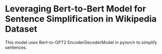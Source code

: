 # Leveraging Bert-to-Bert Model for Sentence Simplification in Wikipedia Dataset

This model uses Bert-to-GPT2 EncoderDecoderModel in pytorch to simplify sentences.
